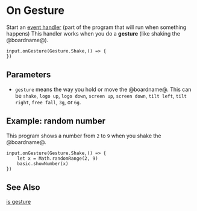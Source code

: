 # On Gesture

Start an [event handler](/reference/event-handler) (part of the
program that will run when something happens) This handler works when
you do a **gesture** (like shaking the @boardname@).

```sig
input.onGesture(Gesture.Shake,() => {
})
```

## Parameters

* ``gesture`` means the way you hold or move the @boardname@. This can be `shake`, `logo up`, `logo down`, `screen up`, `screen down`, `tilt left`, `tilt right`, `free fall`, `3g`, or `6g`.

## Example: random number

This program shows a number from `2` to `9` when you shake the @boardname@.

```blocks
input.onGesture(Gesture.Shake,() => {
    let x = Math.randomRange(2, 9)
    basic.showNumber(x)
})
```

## See Also

[is gesture](/reference/input/is-gesture)